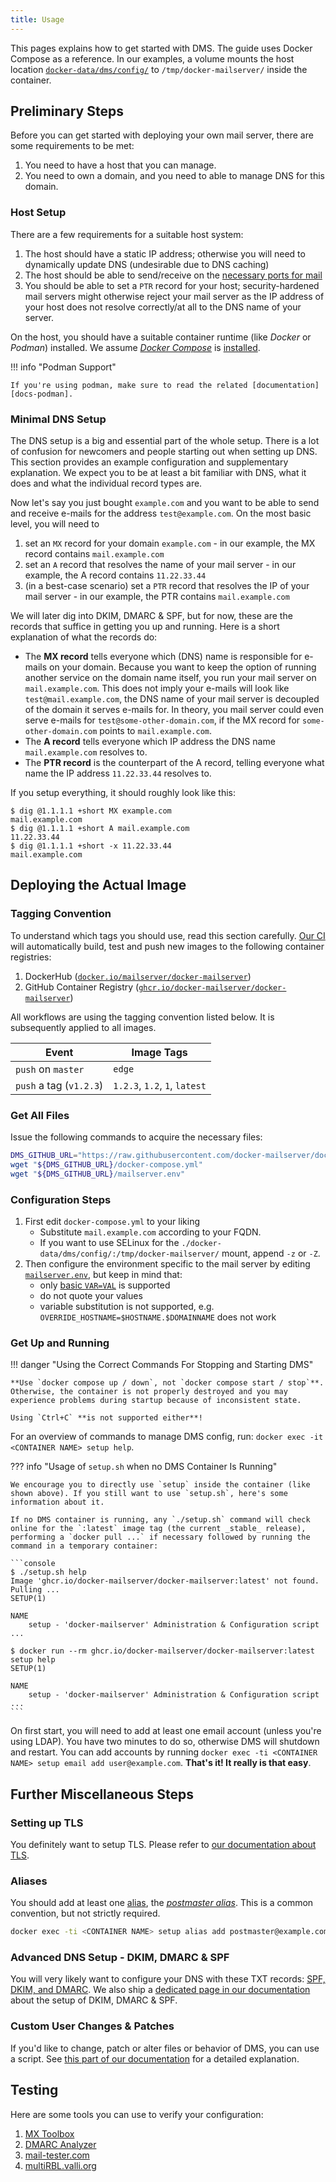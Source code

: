 ```yaml
---
title: Usage
---
```


This pages explains how to get started with DMS. The guide uses Docker Compose as a reference. In our examples, a volume mounts the host location [`docker-data/dms/config/`][docs-dms-config-volume] to `/tmp/docker-mailserver/` inside the container.

[docs-dms-config-volume]: ./config/advanced/optional-config.md

## Preliminary Steps

Before you can get started with deploying your own mail server, there are some requirements to be met:

1. You need to have a host that you can manage.
2. You need to own a domain, and you need to able to manage DNS for this domain.

### Host Setup

There are a few requirements for a suitable host system:

1. The host should have a static IP address; otherwise you will need to dynamically update DNS (undesirable due to DNS caching)
2. The host should be able to send/receive on the [necessary ports for mail][docs-ports-overview]
3. You should be able to set a `PTR` record for your host; security-hardened mail servers might otherwise reject your mail server as the IP address of your host does not resolve correctly/at all to the DNS name of your server.

On the host, you should have a suitable container runtime (like _Docker_ or _Podman_) installed. We assume [_Docker Compose_][docker-compose] is [installed][docker-compose-installation].

!!! info "Podman Support"

    If you're using podman, make sure to read the related [documentation][docs-podman].

[docs-podman]: ./config/advanced/podman.md
[docs-ports-overview]: ./config/security/understanding-the-ports.md#overview-of-email-ports
[docker-compose]: https://docs.docker.com/compose/
[docker-compose-installation]: https://docs.docker.com/compose/install/

### Minimal DNS Setup

The DNS setup is a big and essential part of the whole setup. There is a lot of confusion for newcomers and people starting out when setting up DNS. This section provides an example configuration and supplementary explanation.  We expect you to be at least a bit familiar with DNS, what it does and what the individual record types are.

Now let's say you just bought `example.com` and you want to be able to send and receive e-mails for the address `test@example.com`. On the most basic level, you will need to

1. set an `MX` record for your domain `example.com` - in our example, the MX record contains `mail.example.com`
2. set an `A` record that resolves the name of your mail server - in our example, the A record contains `11.22.33.44`
3. (in a best-case scenario) set a `PTR` record that resolves the IP of your mail server - in our example, the PTR contains `mail.example.com`

We will later dig into DKIM, DMARC & SPF, but for now, these are the records that suffice in getting you up and running. Here is a short explanation of what the records do:

- The **MX record** tells everyone which (DNS) name is responsible for e-mails on your domain.
    Because you want to keep the option of running another service on the domain name itself, you run your mail server on `mail.example.com`.
    This does not imply your e-mails will look like `test@mail.example.com`, the DNS name of your mail server is decoupled of the domain it serves e-mails for.
    In theory, you mail server could even serve e-mails for `test@some-other-domain.com`, if the MX record for `some-other-domain.com` points to `mail.example.com`.
- The **A record** tells everyone which IP address the DNS name `mail.example.com` resolves to.
- The **PTR record** is the counterpart of the A record, telling everyone what name the IP address `11.22.33.44` resolves to.

If you setup everything, it should roughly look like this:

```console
$ dig @1.1.1.1 +short MX example.com
mail.example.com
$ dig @1.1.1.1 +short A mail.example.com
11.22.33.44
$ dig @1.1.1.1 +short -x 11.22.33.44
mail.example.com
```

## Deploying the Actual Image

### Tagging Convention

To understand which tags you should use, read this section carefully. [Our CI][github-ci] will automatically build, test and push new images to the following container registries:

1. DockerHub ([`docker.io/mailserver/docker-mailserver`][dockerhub-image])
2. GitHub Container Registry ([`ghcr.io/docker-mailserver/docker-mailserver`][ghcr-image])

All workflows are using the tagging convention listed below. It is subsequently applied to all images.

| Event                   | Image Tags                    |
|-------------------------|-------------------------------|
| `push` on `master`      | `edge`                        |
| `push` a tag (`v1.2.3`) | `1.2.3`, `1.2`, `1`, `latest` |

[github-ci]: https://github.com/docker-mailserver/docker-mailserver/actions
[dockerhub-image]: https://hub.docker.com/r/mailserver/docker-mailserver
[ghcr-image]: https://github.com/docker-mailserver/docker-mailserver/pkgs/container/docker-mailserver

### Get All Files

Issue the following commands to acquire the necessary files:

``` BASH
DMS_GITHUB_URL="https://raw.githubusercontent.com/docker-mailserver/docker-mailserver/master/"
wget "${DMS_GITHUB_URL}/docker-compose.yml"
wget "${DMS_GITHUB_URL}/mailserver.env"
```

### Configuration Steps

1. First edit `docker-compose.yml` to your liking
    - Substitute `mail.example.com` according to your FQDN.
    - If you want to use SELinux for the `./docker-data/dms/config/:/tmp/docker-mailserver/` mount, append `-z` or `-Z`.
2. Then configure the environment specific to the mail server by editing [`mailserver.env`][docs-environment], but keep in mind that:
    - only [basic `VAR=VAL`][docker-compose-env-file] is supported
    - do not quote your values
    - variable substitution is not supported, e.g. `OVERRIDE_HOSTNAME=$HOSTNAME.$DOMAINNAME` does not work

[docs-environment]: ./config/environment.md
[docker-compose-env-file]: https://docs.docker.com/compose/env-file/

### Get Up and Running

!!! danger "Using the Correct Commands For Stopping and Starting DMS"

    **Use `docker compose up / down`, not `docker compose start / stop`**. Otherwise, the container is not properly destroyed and you may experience problems during startup because of inconsistent state.

    Using `Ctrl+C` **is not supported either**!

For an overview of commands to manage DMS config, run: `docker exec -it <CONTAINER NAME> setup help`.

??? info "Usage of `setup.sh` when no DMS Container Is Running"

    We encourage you to directly use `setup` inside the container (like shown above). If you still want to use `setup.sh`, here's some information about it.

    If no DMS container is running, any `./setup.sh` command will check online for the `:latest` image tag (the current _stable_ release), performing a `docker pull ...` if necessary followed by running the command in a temporary container:

    ```console
    $ ./setup.sh help
    Image 'ghcr.io/docker-mailserver/docker-mailserver:latest' not found. Pulling ...
    SETUP(1)

    NAME
        setup - 'docker-mailserver' Administration & Configuration script
    ...

    $ docker run --rm ghcr.io/docker-mailserver/docker-mailserver:latest setup help
    SETUP(1)

    NAME
        setup - 'docker-mailserver' Administration & Configuration script
    ...
    ```

On first start, you will need to add at least one email account (unless you're using LDAP). You have two minutes to do so, otherwise DMS will shutdown and restart. You can add accounts by running `docker exec -ti <CONTAINER NAME> setup email add user@example.com`. **That's it! It really is that easy**.

## Further Miscellaneous Steps

### Setting up TLS

You definitely want to setup TLS. Please refer to [our documentation about TLS][docs-tls].

[docs-tls]: ./config/security/ssl.md

### Aliases

You should add at least one [alias][docs-aliases], the [_postmaster alias_][docs-env-postmaster]. This is a common convention, but not strictly required.

[docs-aliases]: ./config/user-management.md#aliases
[docs-env-postmaster]: ./config/environment.md#postmaster_address

```bash
docker exec -ti <CONTAINER NAME> setup alias add postmaster@example.com user@example.com
```

### Advanced DNS Setup - DKIM, DMARC & SPF

You will very likely want to configure your DNS with these TXT records: [SPF, DKIM, and DMARC][cloudflare-spf-dkim-dmarc]. We also ship a [dedicated page in our documentation][docs-dkim-dmarc-spf] about the setup of DKIM, DMARC & SPF.

[cloudflare-spf-dkim-dmarc]: https://www.cloudflare.com/learning/email-security/dmarc-dkim-spf/
[docs-dkim-dmarc-spf]: ./config/best-practices/dkim_dmarc_spf.md

### Custom User Changes & Patches

If you'd like to change, patch or alter files or behavior of DMS, you can use a script. See [this part of our documentation][docs-user-patches] for a detailed explanation.

[docs-user-patches]: ./faq.md#how-to-adjust-settings-with-the-user-patchessh-script

## Testing

Here are some tools you can use to verify your configuration:

1. [MX Toolbox](https://mxtoolbox.com/SuperTool.aspx)
2. [DMARC Analyzer](https://www.mimecast.com/products/dmarc-analyzer/spf-record-check/)
3. [mail-tester.com](https://www.mail-tester.com/)
4. [multiRBL.valli.org](https://multirbl.valli.org/)
